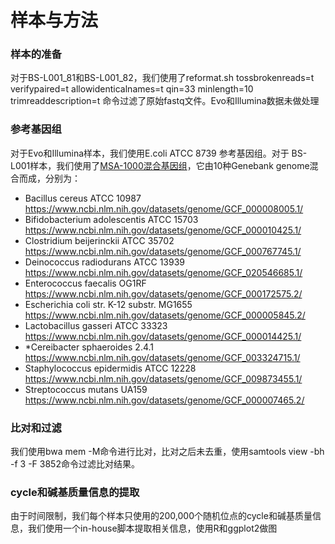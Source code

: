 # 样本与方法

### 样本的准备
对于BS-L001_81和BS-L001_82，我们使用了reformat.sh tossbrokenreads=t verifypaired=t allowidenticalnames=t qin=33 minlength=10 trimreaddescription=t 命令过滤了原始fastq文件。Evo和Illumina数据未做处理

### 参考基因组
对于Evo和Illumina样本，我们使用E.coli ATCC 8739 参考基因组。对于 BS-L001样本，我们使用了[MSA-1000混合基因组](https://www.atcc.org/products/msa-1000)，它由10种Genebank genome混合而成，分别为：

- Bacillus cereus ATCC 10987 https://www.ncbi.nlm.nih.gov/datasets/genome/GCF_000008005.1/
- Bifidobacterium adolescentis ATCC 15703 https://www.ncbi.nlm.nih.gov/datasets/genome/GCF_000010425.1/
- Clostridium beijerinckii ATCC 35702 https://www.ncbi.nlm.nih.gov/datasets/genome/GCF_000767745.1/
- Deinococcus radiodurans ATCC 13939 https://www.ncbi.nlm.nih.gov/datasets/genome/GCF_020546685.1/
- Enterococcus faecalis OG1RF https://www.ncbi.nlm.nih.gov/datasets/genome/GCF_000172575.2/
- Escherichia coli str. K-12 substr. MG1655 https://www.ncbi.nlm.nih.gov/datasets/genome/GCF_000005845.2/
- Lactobacillus gasseri ATCC 33323 https://www.ncbi.nlm.nih.gov/datasets/genome/GCF_000014425.1/
- *Cereibacter sphaeroides 2.4.1 https://www.ncbi.nlm.nih.gov/datasets/genome/GCF_003324715.1/
- Staphylococcus epidermidis ATCC 12228 https://www.ncbi.nlm.nih.gov/datasets/genome/GCF_009873455.1/
- Streptococcus mutans UA159 https://www.ncbi.nlm.nih.gov/datasets/genome/GCF_000007465.2/

### 比对和过滤
我们使用bwa mem -M命令进行比对，比对之后未去重，使用samtools view -bh -f 3 -F 3852命令过滤比对结果。

### cycle和碱基质量信息的提取
由于时间限制，我们每个样本只使用的200,000个随机位点的cycle和碱基质量信息，我们使用一个in-house脚本提取相关信息，使用R和ggplot2做图
